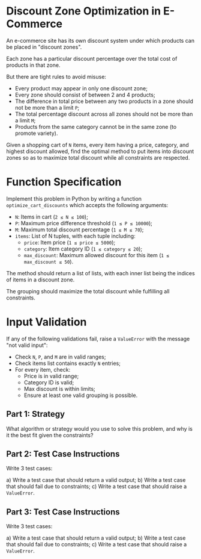 # Discount Zone Optimization in E-Commerce

An e-commerce site has its own discount system
under which products can be placed in "discount zones".

Each zone has a particular discount percentage
over the total cost of products in that zone.

But there are tight rules to avoid misuse:

- Every product may appear in only one discount zone;
- Every zone should consist of between 2 and 4 products;
- The difference in total price between any two products
  in a zone should not be more than a limit `P`;
- The total percentage discount across all zones should
  not be more than a limit `M`;
- Products from the same category cannot be in the same
  zone (to promote variety).

Given a shopping cart of `N` items, every item
having a price, category, and highest discount allowed,
find the optimal method to put items into discount zones
so as to maximize total discount while all constraints
are respected.

# Function Specification

Implement this problem in Python by writing a
function `optimize_cart_discounts` which accepts
the following arguments:

- `N`: Items in cart (`2 ≤ N ≤ 100`);
- `P`: Maximum price difference threshold (`1 ≤ P ≤ 10000`);
- `M`: Maximum total discount percentage (`1 ≤ M ≤ 70`);
- `items`: List of N tuples, with each tuple including:
  - `price`: Item price (`1 ≤ price ≤ 5000`);
  - `category`: Item category ID (`1 ≤ category ≤ 20`);
  - `max_discount`: Maximum allowed discount
                    for this item (`1 ≤ max_discount ≤ 50`).

The method should return a list of lists,
with each inner list being the indices of items
in a discount zone.

The grouping should maximize the total discount
while fulfilling all constraints.

# Input Validation

If any of the following validations fail,
raise a `ValueError` with the message
"not valid input":

- Check `N`, `P`, and `M` are in valid ranges;
- Check items list contains exactly `N` entries;
- For every item, check:
  - Price is in valid range;
  - Category ID is valid;
  - Max discount is within limits;
  - Ensure at least one valid grouping is possible.

## Part 1: Strategy

What algorithm or strategy would you use to solve
this problem, and why is it the best fit given the constraints?

## Part 2: Test Case Instructions

Write 3 test cases:

a) Write a test case that should return a valid output;
b) Write a test case that should fail due to constraints;
c) Write a test case that should raise a `ValueError`.

## Part 3: Test Case Instructions

Write 3 test cases:

a) Write a test case that should return a valid output;
b) Write a test case that should fail due to constraints;
c) Write a test case that should raise a `ValueError`.
